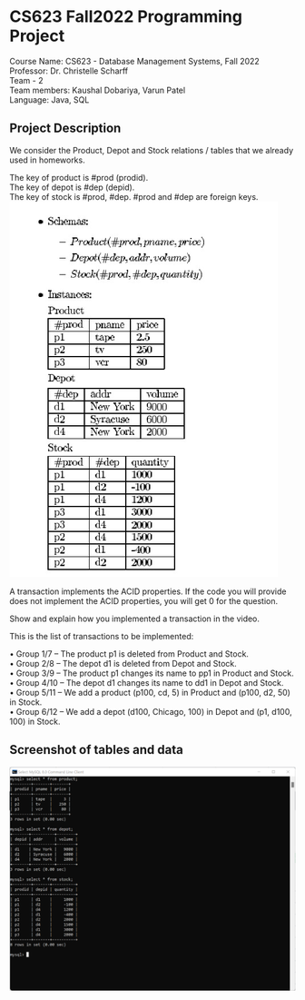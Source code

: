 # CS623 Fall2022 Programming Project
Course Name: CS623 - Database Management Systems, Fall 2022  
Professor: Dr. Christelle Scharff  
Team - 2  
Team members: Kaushal Dobariya, Varun Patel  
Language: Java, SQL  

## Project Description
We consider the Product, Depot and Stock relations / tables that we already used in homeworks.  

The key of product is #prod (prodid).  
The key of depot is #dep (depid).  
The key of stock is #prod, #dep. #prod and #dep are foreign keys.  
<img src='https://github.com/DV192/CS623_Fall2022_Programming_Project/blob/main/Project%20Schemas%20and%20Instances.jpg' alt='Project Schemas and Instances' />  

A transaction implements the ACID properties. If the code you will provide does not implement the ACID properties, you will get 0 for the question. 

Show and explain how you implemented a transaction in the video. 

This is the list of transactions to be implemented:

•	Group 1/7 – The product p1 is deleted from Product and Stock.  
•	Group 2/8 – The depot d1 is deleted from Depot and Stock.  
•	Group 3/9 – The product p1 changes its name to pp1 in Product and Stock.  
•	Group 4/10 – The depot d1 changes its name to dd1 in Depot and Stock.  
•	Group 5/11 – We add a product (p100, cd, 5) in Product and (p100, d2, 50) in Stock.  
•	Group 6/12 – We add a depot (d100, Chicago, 100) in Depot and (p1, d100, 100) in Stock.  

## Screenshot of tables and data
<img src='https://github.com/DV192/CS623_Fall2022_Programming_Project/blob/main/MySQL%20Project%20Tables.png' alt='Screenshot of tables and data' />
